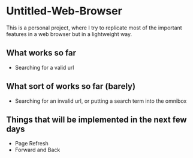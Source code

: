 # Untitled-Web-Browser

This is a personal project, where I try to replicate most of the important features in a web browser but in a lightweight way.

## What works so far
- Searching for a valid url

## What sort of works so far (barely)
- Searching for an invalid url, or putting a search term into the omnibox

## Things that will be implemented in the next few days
- Page Refresh
- Forward and Back
